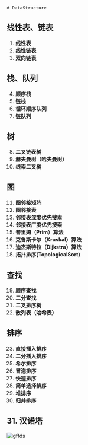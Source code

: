     # DataStructure
## 线性表、链表
1. **线性表**
2. **线性链表**
3. **双向链表**
## 栈、队列
4. **顺序栈**
5. **链栈**
6. **循环顺序队列**
7. **链队列**
## 树
8. **二叉链表树**
9. **赫夫曼树（哈夫曼树）**
10. **线索二叉树**
## 图
11. **图邻接矩阵**
12. **图邻接表**
13. **邻接表深度优先搜索**
14. **邻接表广度优先搜索**
15. **普里姆（Prim）算法**
16. **克鲁斯卡尔（Kruskal）算法**
17. **迪杰斯特拉（Dijkstra）算法**
18. **拓扑排序(TopologicalSort)**
## 查找
19. **顺序查找**
20. **二分查找**
21. **二叉排序树**
22. **散列表（哈希表）**
## 排序
23. **直接插入排序**
24. **二分插入排序**
25. **希尔排序**
26. **冒泡排序**
27. **快速排序**
28. **简单选择排序**
29. **堆排序**
30. **归并排序**
## 31. **汉诺塔**
![gffds](https://github.com/NineDollar/DataStructure/tree/master/思想图/单链表.png)
